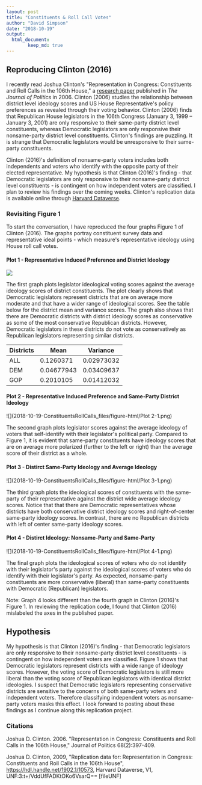 ```yaml
---
layout: post
title: "Constituents & Roll Call Votes"
author: "David Simpson"
date: "2018-10-19"
output:      
  html_document:
        keep_md: true
---
```


## Reproducing Clinton (2016)

I recently read Joshua Clinton's "Representation in Congress: Constituents and Roll Calls in the 106th House," a [research paper](https://www.jstor.org/stable/10.1111/j.1468-2508.2006.00415.x?pq-origsite=summon&seq=1#metadata_info_tab_contents) published in *The Journal of Politics* in 2006. Clinton (2006) studies the relationship between district level ideology scores and US House Representative's policy preferences as revealed through their voting behavior. Clinton (2006) finds that Republican House legislators in the 106th Congress (January 3, 1999 – January 3, 2001) are only responsive to their same-party district level constituents, whereas Democratic legislators are only responsive their nonsame-party district level constituents. Clinton's findings are puzzling. It is strange that Democratic legislators would be unresponsive to their same-party constituents.

Clinton (2016)'s definition of nonsame-party voters includes both independents and voters who identify with the opposite party of their elected representative. My hypothesis is that Clinton (2016)'s finding - that Democratic legislators are only responsive to their nonsame-party district level constituents - is contingent on how independent voters are classified. I plan to review his findings over the coming weeks. Clinton's replication data is available online through [Harvard Dataverse](https://dataverse.harvard.edu/dataset.xhtml?persistentId=hdl:1902.1/10573). 





### Revisiting Figure 1
To start the conversation, I have reproduced the four graphs Figure 1 of Clinton (2016). The graphs portray constituent survey data and representative ideal points - which measure's representative ideology using House roll call votes.



#### Plot 1 - Representative Induced Preference and District Ideology


![](2018-10-19-ConstituentsRollCalls_files/figure-html/Plot1-1.png)<!-- -->

The first graph plots legislator ideological voting scores against the average ideology scores of district constituents. The plot clearly shows that Democratic legislators represent districts that are on average more moderate and that have a wider range of ideological scores. See the table below for the district mean and variance scores. The graph also shows that there are Democratic districts with district ideology scores as conservative as some of the most conservative Republican districts. However, Democratic legislators in these districts do not vote as conservatively as Republican legislators representing similar districts.



| Districts   |      Mean  |  Variance   |
|-----|-----------|------------|
| ALL |  0.1260371 |  0.02973032 |
| DEM | 0.04677943 |  0.03409637 |
| GOP | 0.2010105 |  0.01412032 |

#### Plot 2 - Representative Induced Preference and Same-Party District Ideology

![](2018-10-19-ConstituentsRollCalls_files/figure-html/Plot 2-1.png)<!-- -->

The second graph plots legislator scores against the average ideology of voters that self-identify with their legislator's political party. Compared to Figure 1, it is evident that same-party constituents have ideology scores that are on average more polarized (further to the left or right) than the average score of their district as a whole.

#### Plot 3 - Distirct Same-Party Ideology and Average Ideology
![](2018-10-19-ConstituentsRollCalls_files/figure-html/Plot 3-1.png)<!-- -->

The third graph plots the ideological scores of constituents with the same-party of their representative against the district wide average ideology scores. Notice that that there are Democratic representatives whose districts have both conservative district ideology scores and right-of-center same-party ideology scores. In contrast, there are no Republican districts with left of center same-party ideology scores.

#### Plot 4 - Distirct Ideology: Nonsame-Party and Same-Party

![](2018-10-19-ConstituentsRollCalls_files/figure-html/Plot 4-1.png)<!-- -->

The final graph plots the ideological scores of voters who do not identify with their legislator's party against the ideological scores of voters who do identify with their legislator's party. As expected, nonsame-party constituents are more conservative (liberal) than same-party constituents with Democratic (Republican) legislators.

Note: Graph 4 looks different than the fourth graph in Clinton (2016)'s Figure 1. In reviewing the replication code, I found that Clinton (2016) mislabeled the axes in the published paper.

## Hypothesis
My hypothesis is that Clinton (2016)'s finding - that Democratic legislators are only responsive to their nonsame-party district level constituents - is contingent on how independent voters are classified. Figure 1 shows that Democratic legislators represent districts with a wide range of ideology scores. However, the voting score of Democratic legislators is still more liberal than the voting score of Republican legislators with identical district ideologies. I suspect that Democratic legislators representing conservative districts are sensitive to the concerns of both same-party voters and independent voters. Therefore classifying independent voters as nonsame-party voters masks this effect. I look forward to posting about these findings as I continue along this replication project.

### Citations

Joshua D. Clinton. 2006. "Representation in Congress: Constituents and Roll Calls in the 106th House," Journal of Politics 68(2):397-409.

Joshua D. Clinton, 2009, "Replication data for: Representation in Congress: Constituents and Roll Calls in the 106th House", https://hdl.handle.net/1902.1/10573, Harvard Dataverse, V1, UNF:3:t+/VddUfFADKtOKo6VsarQ== [fileUNF]
